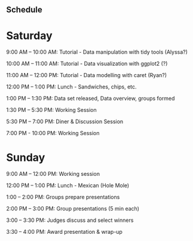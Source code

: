 ## Schedule

# Saturday

9:00 AM – 10:00 AM: Tutorial - Data manipulation with tidy tools (Alyssa?)

10:00 AM – 11:00 AM: Tutorial - Data visualization with ggplot2 (?)

11:00 AM – 12:00 PM: Tutorial - Data modelling with caret (Ryan?)

12:00 PM – 1:00 PM: Lunch - Sandwiches, chips, etc.

1:00 PM – 1:30 PM: Data set released, Data overview, groups formed

1:30 PM – 5:30 PM: Working Session

5:30 PM – 7:00 PM: Diner & Discussion Session

7:00 PM - 10:00 PM: Working Session

# Sunday

9:00 AM – 12:00 PM: Working session

12:00 PM – 1:00 PM: Lunch - Mexican (Hole Mole)

1:00 – 2:00 PM: Groups prepare presentations

2:00 PM – 3:00 PM: Group presentations (5 min each)

3:00 – 3:30 PM: Judges discuss and select winners

3:30 – 4:00 PM: Award presentation & wrap-up

